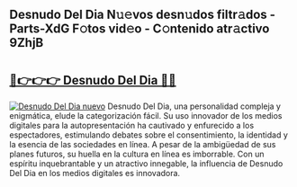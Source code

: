 ## Desnudo Del Dia N𝚞𝚎vos desn𝚞dos filtr𝚊dos - Parts-XdG F𝚘tos vid𝚎o - C𝚘ntenido atr𝚊ctivo 9ZhjB

# <h2><a href="http://mb72alk.tromn.icu/?c=Desnudo+Del+Dia">🔗👉👉👉 Desnudo Del Dia 🔗🔗</a></h2>

[![Desnudo Del Dia nuevo](https://i.imgur.com/pEAQMta.gif)](http://mb72alk.tromn.icu/?c=Desnudo+Del+Dia)
Desnudo Del Dia, una personalidad compleja y enigmática, elude la categorización fácil. Su uso innovador de los medios digitales para la autopresentación ha cautivado y enfurecido a los espectadores, estimulando debates sobre el consentimiento, la identidad y la esencia de las sociedades en línea. A pesar de la ambigüedad de sus planes futuros, su huella en la cultura en línea es imborrable. Con un espíritu inquebrantable y un atractivo innegable, la influencia de Desnudo Del Dia en los medios digitales es innovadora.
